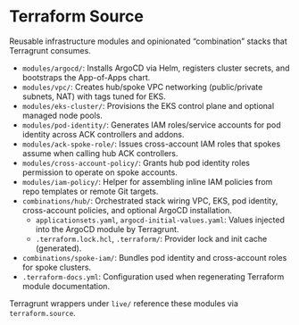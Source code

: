 # Terraform Source

Reusable infrastructure modules and opinionated “combination” stacks that Terragrunt consumes.

- `modules/argocd/`: Installs ArgoCD via Helm, registers cluster secrets, and bootstraps the App-of-Apps chart.
- `modules/vpc/`: Creates hub/spoke VPC networking (public/private subnets, NAT) with tags tuned for EKS.
- `modules/eks-cluster/`: Provisions the EKS control plane and optional managed node pools.
- `modules/pod-identity/`: Generates IAM roles/service accounts for pod identity across ACK controllers and addons.
- `modules/ack-spoke-role/`: Issues cross-account IAM roles that spokes assume when calling hub ACK controllers.
- `modules/cross-account-policy/`: Grants hub pod identity roles permission to operate on spoke accounts.
- `modules/iam-policy/`: Helper for assembling inline IAM policies from repo templates or remote Git targets.
- `combinations/hub/`: Orchestrated stack wiring VPC, EKS, pod identity, cross-account policies, and optional ArgoCD installation.
  - `applicationsets.yaml`, `argocd-initial-values.yaml`: Values injected into the ArgoCD module by Terragrunt.
  - `.terraform.lock.hcl`, `.terraform/`: Provider lock and init cache (generated).
- `combinations/spoke-iam/`: Bundles pod identity and cross-account roles for spoke clusters.
- `.terraform-docs.yml`: Configuration used when regenerating Terraform module documentation.

Terragrunt wrappers under `live/` reference these modules via `terraform.source`.

